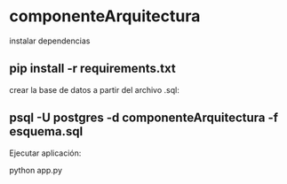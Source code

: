 # componenteArquitectura

instalar dependencias


pip install -r requirements.txt
--------------------------------------------------------------
crear la base de datos a partir del archivo .sql:


psql -U postgres -d componenteArquitectura -f esquema.sql
--------------------------------------------------------------
Ejecutar aplicación:


python app.py
